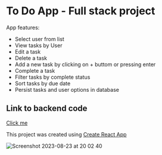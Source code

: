 # To Do App - Full stack project

App features:

-   Select user from list
-   View tasks by User
-   Edit a task
-   Delete a task
-   Add a new task by clicking on + buttom or pressing enter
-   Complete a task
-   Filter tasks by complete status
-   Sort tasks by due date
-   Persist tasks and user options in database


## Link to backend code

[Click me](https://github.com/anagmrebelo/to-do-app-backend)

This project was created using [Create React App](https://create-react-app.dev/)

![Screenshot 2023-08-23 at 20 02 40](https://github.com/anagmrebelo/to-do-app-frontend/assets/66007323/9e3b06d8-b5a4-436a-9d00-c6cf5ef0d165)

